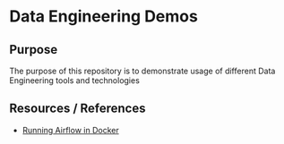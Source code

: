 # Data Engineering Demos

## Purpose

The purpose of this repository is to demonstrate usage of different Data Engineering tools and technologies

## Resources / References

- [Running Airflow in Docker](https://airflow.apache.org/docs/apache-airflow/stable/howto/docker-compose/index.html)
